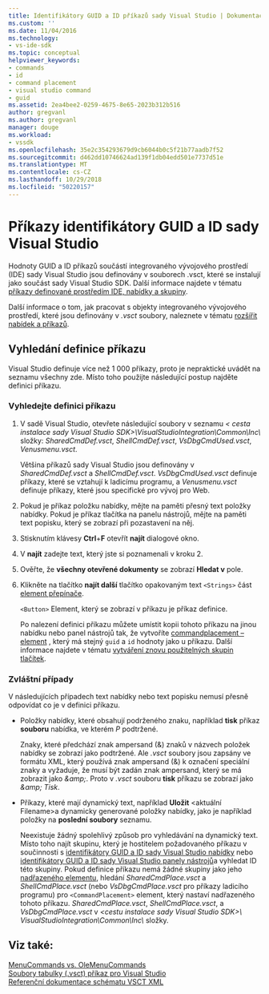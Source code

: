 ```yaml
---
title: Identifikátory GUID a ID příkazů sady Visual Studio | Dokumentace Microsoftu
ms.custom: ''
ms.date: 11/04/2016
ms.technology:
- vs-ide-sdk
ms.topic: conceptual
helpviewer_keywords:
- commands
- id
- command placement
- visual studio command
- guid
ms.assetid: 2ea4bee2-0259-4675-8e65-2023b312b516
author: gregvanl
ms.author: gregvanl
manager: douge
ms.workload:
- vssdk
ms.openlocfilehash: 35e2c354293679d9cb6044b0c5f21b77aadb7f52
ms.sourcegitcommit: d462dd10746624ad139f1db04edd501e7737d51e
ms.translationtype: MT
ms.contentlocale: cs-CZ
ms.lasthandoff: 10/29/2018
ms.locfileid: "50220157"
---
```

# <a name="guids-and-ids-of-visual-studio-commands"></a>Příkazy identifikátory GUID a ID sady Visual Studio
Hodnoty GUID a ID příkazů součástí integrovaného vývojového prostředí (IDE) sady Visual Studio jsou definovány v souborech .vsct, které se instalují jako součást sady Visual Studio SDK. Další informace najdete v tématu [příkazy definované prostředím IDE, nabídky a skupiny](../../extensibility/internals/ide-defined-commands-menus-and-groups.md).  
  
 Další informace o tom, jak pracovat s objekty integrovaného vývojového prostředí, které jsou definovány v *.vsct* soubory, naleznete v tématu [rozšířit nabídek a příkazů](../../extensibility/extending-menus-and-commands.md).  
  
## <a name="find-a-command-definition"></a>Vyhledání definice příkazu  
 Visual Studio definuje více než 1 000 příkazy, proto je nepraktické uvádět na seznamu všechny zde. Místo toho použijte následující postup najděte definici příkazu.  
  
### <a name="to-locate-a-command-definition"></a>Vyhledejte definici příkazu  
  
1. V sadě Visual Studio, otevřete následující soubory v seznamu *< cesta instalace sady Visual Studio SDK\>\VisualStudioIntegration\Common\Inc\\*  složky: *SharedCmdDef.vsct*, *ShellCmdDef.vsct*, *VsDbgCmdUsed.vsct*, *Venusmenu.vsct*.  
  
    Většina příkazů sady Visual Studio jsou definovány v *SharedCmdDef.vsct* a *ShellCmdDef.vsct*. *VsDbgCmdUsed.vsct* definuje příkazy, které se vztahují k ladicímu programu, a *Venusmenu.vsct* definuje příkazy, které jsou specifické pro vývoj pro Web.  
  
2. Pokud je příkaz položku nabídky, mějte na paměti přesný text položky nabídky. Pokud je příkaz tlačítka na panelu nástrojů, mějte na paměti text popisku, který se zobrazí při pozastavení na něj.  
  
3. Stisknutím klávesy **Ctrl**+**F** otevřít **najít** dialogové okno.  
  
4. V **najít** zadejte text, který jste si poznamenali v kroku 2.  
  
5. Ověřte, že **všechny otevřené dokumenty** se zobrazí **Hledat v** pole.  
  
6. Klikněte na tlačítko **najít další** tlačítko opakovaným text `<Strings>` část [element přepínače](../../extensibility/button-element.md).  
  
    `<Button>` Element, který se zobrazí v příkazu je příkaz definice.  
  
   Po nalezení definici příkazu můžete umístit kopii tohoto příkazu na jinou nabídku nebo panel nástrojů tak, že vytvoříte [commandplacement – element](../../extensibility/commandplacement-element.md) , který má stejný `guid` a `id` hodnoty jako u příkazu. Další informace najdete v tématu [vytváření znovu použitelných skupin tlačítek](../../extensibility/creating-reusable-groups-of-buttons.md).  
  
### <a name="special-cases"></a>Zvláštní případy  
 V následujících případech text nabídky nebo text popisku nemusí přesně odpovídat co je v definici příkazu.  
  
-   Položky nabídky, které obsahují podrženého znaku, například **tisk** příkaz **souboru** nabídka, ve kterém *P* podtržené.  
  
     Znaky, které předchází znak ampersand (&) znaků v názvech položek nabídky se zobrazí jako podtržené. Ale *.vsct* soubory jsou zapsány ve formátu XML, který používá znak ampersand (&) k označení speciální znaky a vyžaduje, že musí být zadán znak ampersand, který se má zobrazit jako  *&amp;amp;*. Proto v *.vsct* souboru **tisk** příkazu se zobrazí jako  *&amp;amp; Tisk*.  
  
-   Příkazy, které mají dynamický text, například **Uložit** \<aktuální Filename\>a dynamicky generované položky nabídky, jako je například položky na **poslední soubory** seznamu.  
  
     Neexistuje žádný spolehlivý způsob pro vyhledávání na dynamický text. Místo toho najít skupinu, který je hostitelem požadovaného příkazu v součinnosti s [identifikátory GUID a ID sady Visual Studio nabídky](../../extensibility/internals/guids-and-ids-of-visual-studio-menus.md) nebo [identifikátory GUID a ID sady Visual Studio panely nástrojů](../../extensibility/internals/guids-and-ids-of-visual-studio-toolbars.md)a vyhledat ID této skupiny. Pokud definice příkazu nemá žádné skupiny jako jeho [nadřazeného elementu](../../extensibility/parent-element.md), hledání *SharedCmdPlace.vsct* a *ShellCmdPlace.vsct* (nebo  *VsDbgCmdPlace.vsct* pro příkazy ladicího programu) pro `<CommandPlacement>` element, který nastaví nadřazeného tohoto příkazu. *SharedCmdPlace.vsct*, *ShellCmdPlace.vsct*, a *VsDbgCmdPlace.vsct* v *\<cestu instalace sady Visual Studio SDK\>\ VisualStudioIntegration\Common\Inc\\* složky.  
  
## <a name="see-also"></a>Viz také:  
 [MenuCommands vs. OleMenuCommands](../../extensibility/menucommands-vs-olemenucommands.md)   
 [Soubory tabulky (.vsct) příkaz pro Visual Studio](../../extensibility/internals/visual-studio-command-table-dot-vsct-files.md)   
 [Referenční dokumentace schématu VSCT XML](../../extensibility/vsct-xml-schema-reference.md)
